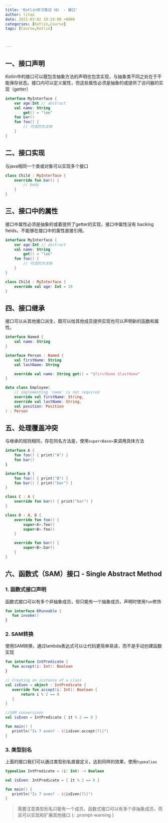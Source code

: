```yaml
---
title: 'Kotlin学习笔记（6） - 接口'
author: litao
date: 2021-03-02 19:24:00 +0800
categories: [Kotlin,Course]
tags: [Course,Kotlin]



---
```


## 一、接口声明

Kotlin中的接口可以既包含抽象方法的声明也包含实现，与抽象类不同之处在于不能保存状态。接口内可以定义属性，但这些属性必须是抽象的或提供了访问器的实现（getter）

```kotlin
interface MyInterface {
    var age:Int // abstract
    val name: String
        get() = "lee"
    fun bar()
    fun foo() {
        // 可选的方法体
    }
}
```

## 二、接口实现

与java相同一个类或对象可以实现多个接口

```kotlin
class Child : MyInterface {
    override fun bar() {
        // body
    }
}
```

## 三、接口中的属性

接口中属性必须是抽象的或着提供了getter的实现，接口中属性没有 backing fields，不能够在接口中的属性直接引用。

```kotlin
interface MyInterface {
    var age:Int // abstract
    val name: String
        get() = "lee"
    fun foo() {
        // 可选的方法体
    }
}

class Child : MyInterface {
    override val age: Int = 29
}
```

## 四、接口继承

接口可以从其他接口派生，既可以给其他成员提供实现也可以声明新的函数和属性。

```kotlin
interface Named {
    val name: String
}

interface Person : Named {
    val firstName: String
    val lastName: String

    override val name: String get() = "$firstName $lastName"
}

data class Employee(
    // implementing 'name' is not required
    override val firstName: String,
    override val lastName: String,
    val position: Position
) : Person
```

## 五、处理覆盖冲突

与继承的规则相同，存在同名方法是，使用`super<Base>`来调用具体方法

```kotlin
interface A {
    fun foo() { print("A") }
    fun bar()
}

interface B {
    fun foo() { print("B") }
    fun bar() { print("bar") }
}

class C : A {
    override fun bar() { print("bar") }
}

class D : A, B {
    override fun foo() {
        super<A>.foo()
        super<B>.foo()
    }

    override fun bar() {
        super<B>.bar()
    }
}
```

## 六、函数式（SAM）接口 - Single Abstract Method

### 1. 函数式接口声明

函数式接口可以有多个非抽象成员，但只能有一个抽象成员，声明时使用`fun`修饰

```kotlin
fun interface KRunnable {
   fun invoke()
}
```

### 2. SAM转换

使用SAM转换，通过lambda表达式可以让代码更简单易读，而不是手动创建函数实现

```kotlin
fun interface IntPredicate {
   fun accept(i: Int): Boolean
}

// Creating an instance of a class
val isEven = object : IntPredicate {
   override fun accept(i: Int): Boolean {
       return i % 2 == 0
   }
}

//SAM conversions
val isEven = IntPredicate { it % 2 == 0 }

fun main() {
   println("Is 7 even? - ${isEven.accept(7)}")
}
```

### 3. 类型别名

上面的接口我们可以通过类型别名直接定义，达到同样的效果，使用`typealias`

```kotlin
typealias IntPredicate = (i: Int) -> Boolean

val isEven: IntPredicate = { it % 2 == 0 }

fun main() {
   println("Is 7 even? - ${isEven(7)}")
}
```

> 需要注意类型别名只能有一个成员，函数式接口可以有多个非抽象成员，而且可以实现和扩展其他接口
 {: .prompt-warning }

